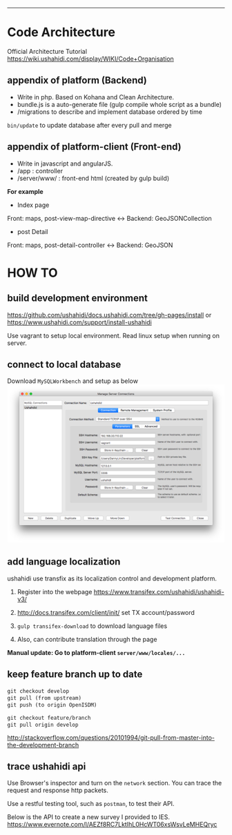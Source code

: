 ---
# Code Architecture
Official Architecture Tutorial
https://wiki.ushahidi.com/display/WIKI/Code+Organisation

## appendix of platform (Backend)
* Write in php. Based on Kohana and Clean Architecture.
* bundle.js is a auto-generate file (gulp compile whole script as a bundle)
* /migrations to describe and implement database ordered by time

`bin/update` to update database after every pull and merge

## appendix of platform-client (Front-end) 
* Write in javascript and angularJS.
* /app : controller
* /server/www/ : front-end html (created by gulp build)

**For example**
* Index page

Front: maps, post-view-map-directive <-> Backend: GeoJSONCollection
* post Detail

Front: maps, post-detail-controller <-> Backend: GeoJSON

# HOW TO
## build development environment

https://github.com/ushahidi/docs.ushahidi.com/tree/gh-pages/install
or
https://www.ushahidi.com/support/install-ushahidi

Use vagrant to setup local environment. Read linux setup when running on server.

## connect to local database 
Download `MySQLWorkbench` and setup as below
![](https://github.com/yuchenglin/Leaflet-Map-Practice/blob/master/ushahidi_database_setup.png?raw=true)

## add language localization
ushahidi use transfix as its localization control and development platform.
 
1. Register into the webpage https://www.transifex.com/ushahidi/ushahidi-v3/

1. http://docs.transifex.com/client/init/ set TX account/password

1. `gulp transifex-download` to download language files

1. Also, can contribute translation through the page

**Manual update: Go to platform-client `server/www/locales/...`**

## keep feature branch up to date
```
git checkout develop
git pull (from upstream)
git push (to origin OpenISDM)
```
```
git checkout feature/branch
git pull origin develop
```
http://stackoverflow.com/questions/20101994/git-pull-from-master-into-the-development-branch

## trace ushahidi api
Use Browser's inspector and turn on the `network` section. You can trace the request and response http packets.

Use a restful testing tool, such as `postman`, to test their API. 

Below is the API to create a new survey I provided to IES.
https://www.evernote.com/l/AEZf8RC7LktIhL0HcWT06xsWsvLeMHEQryc
